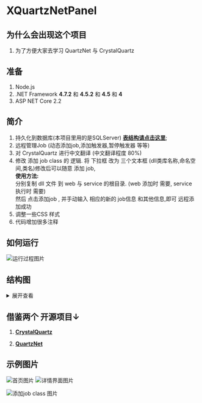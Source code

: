 # XQuartzNetPanel

## 为什么会出现这个项目
1. 为了方便大家去学习 QuartzNet 与 CrystalQuartz


## 准备
1. Node.js
2. .NET Framework **4.7.2** 和 **4.5.2** 和 **4.5** 和 **4** 
3. ASP NET Core 2.2 

## 简介
1. 持久化到数据库(本项目里用的是SQLServer) **[表结构请点击这里](https://github.com/quartznet/quartznet/tree/master/database/tables)**;
2. 远程管理Job (动态添加job,添加触发器,暂停触发器 等等)
3. 对 CrystalQuartz 进行中文翻译  (中文翻译程度 80%)
4. 修改 添加 job class 的 逻辑. 将 下拉框 改为  三个文本框 (dll类库名称,命名空间,类名)修改后可以随意 添加 job,  
  **使用方法:**   
  分别复制 dll 文件 到 web  与 service 的根目录.    (web 添加时 需要,  service  执行时 需要)  
  然后 点击添加job ,  并手动输入 相应的新的 job信息 和其他信息,即可 远程添加成功
5. 调整一些CSS 样式
6. 代码增加很多注释

## 如何运行

![运行过程图片](https://github.com/xxxxue/XQuartzNetPanel/blob/master/images/run.jpg)

## 结构图

<details>
<summary>展开查看</summary>
<pre><code>
XQuartzNetPanel
│
├── CrystalQuartz : CrystalQuartz源码
│    │
│    ├── Core 
│    │     │
│    │     ├── CrystalQuartz.Core.Quartz2 : 2.x 版本的操作
│    │     └── CrystalQuartz.Core.Quartz3 : 3.x 版本的操作
│    │
│    ├── CrystalQuartz.Application  :CrystalQuartz的核心启动类库
│    │
│    └── CrystalQuartz.Application.Client   : Node.js  页面
│
├── QuartzService  
│    │
│    ├──Job  : job 类库文件夹
│    │
│    └──QuartzService  : 跑job 的服务  (使用 Quartz 2.6.2.0 版本)
│         └──quartz.config : QuartzNet 配置文件 (记得改成自己的数据库)
│
│
└── WebPanel : 管理页面 文件夹
    │
    └──XQuartz.Web
         ├── Helper
         │     └── FakeProvider.cs : Web项目 连接  Service 的 地方 (记得改为自己的tcp连接)
         └──  Web.config : 有很多的配置.都是中文注释.
</code></pre>
</details>

## 借鉴两个 开源项目↓

1. **[CrystalQuartz](https://github.com/guryanovev/CrystalQuartz)**

2. **[QuartzNet](https://github.com/quartznet/quartznet)**    

## 示例图片
![首页图片](https://github.com/xxxxue/XQuartzNetPanel/blob/master/images/index.jpg)
![详情界面图片](https://github.com/xxxxue/XQuartzNetPanel/blob/master/images/2.jpg)

![添加job class 图片](https://github.com/xxxxue/XQuartzNetPanel/blob/master/images/jobclass.jpg)